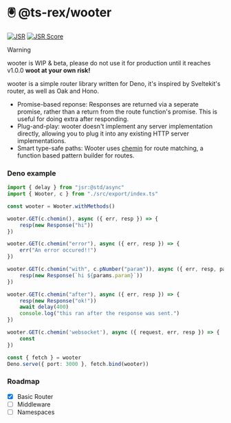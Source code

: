 # 🖲️ @ts-rex/wooter

[![JSR](https://jsr.io/badges/@ts-rex/wooter)](https://jsr.io/@ts-rex/wooter)
[![JSR Score](https://jsr.io/badges/@ts-rex/wooter/score)](https://jsr.io/@ts-rex/wooter)

> [!WARNING]
> wooter is WIP & beta, please do not use it for production until it reaches
> v1.0.0 **woot at your own risk!**

wooter is a simple router library written for Deno, it's inspired by Sveltekit's
router, as well as Oak and Hono.

- Promise-based reponse: Responses are returned via a seperate promise, rather
  than a return from the route function's promise. This is useful for doing
  extra after responding.
- Plug-and-play: wooter doesn't implement any server implementation directly,
  allowing you to plug it into any existing HTTP server implementations.
- Smart type-safe paths: Wooter uses [chemin](https://jsr.io/@dldc/chemin) for
  route matching, a function based pattern builder for routes.

### Deno example

```ts
import { delay } from "jsr:@std/async"
import { Wooter, c } from "./src/export/index.ts"

const wooter = Wooter.withMethods()

wooter.GET(c.chemin(), async ({ err, resp }) => {
	resp(new Response("hi"))
})

wooter.GET(c.chemin("error"), async ({ err, resp }) => {
	err("An error occured!!")
})

wooter.GET(c.chemin("with", c.pNumber("param")), async ({ err, resp, params }) => {
	resp(new Response(`hi ${params.param}`))
})

wooter.GET(c.chemin("after"), async ({ err, resp }) => {
	resp(new Response("ok!"))
	await delay(400)
	console.log("this ran after the response was sent.")
})

wooter.GET(c.chemin('websocket'), async ({ request, err, resp }) => {
    const 
})

const { fetch } = wooter
Deno.serve({ port: 3000 }, fetch.bind(wooter))
```

### Roadmap

- [x] Basic Router
- [ ] Middleware
- [ ] Namespaces
